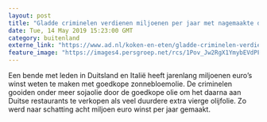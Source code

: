 ```yaml
---
layout: post
title: "Gladde criminelen verdienen miljoenen per jaar met nagemaakte dure olijfolie"
date: Tue, 14 May 2019 15:23:00 GMT
category: buitenland
externe_link: "https://www.ad.nl/koken-en-eten/gladde-criminelen-verdienen-miljoenen-per-jaar-met-nagemaakte-dure-olijfolie~a7afe74b/"
feature_image: "https://images4.persgroep.net/rcs/1Pov_Jw2RgX1YmybEVdPFztJXps/diocontent/148361957/_fitwidth/400/?appId=21791a8992982cd8da851550a453bd7f&quality=0.7"
---
```


Een bende met leden in Duitsland en Italië heeft jarenlang miljoenen euro’s winst weten te maken met goedkope zonnebloemolie. De criminelen gooiden onder meer sojaolie door de goedkope olie om het daarna aan Duitse restaurants te verkopen als veel duurdere extra vierge olijfolie.  Zo werd naar schatting acht miljoen euro winst per jaar gemaakt.
